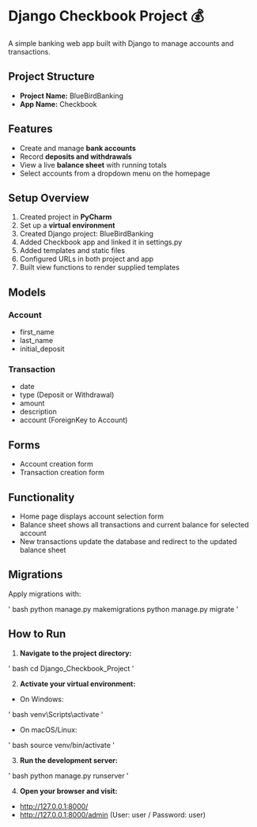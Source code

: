 # Django Checkbook Project 💰

A simple banking web app built with Django to manage accounts and transactions.

##  Project Structure

- **Project Name:** BlueBirdBanking  
- **App Name:** Checkbook

##  Features

- Create and manage **bank accounts**
- Record **deposits and withdrawals**
- View a live **balance sheet** with running totals
- Select accounts from a dropdown menu on the homepage

##  Setup Overview

1. Created project in **PyCharm**
2. Set up a **virtual environment**
3. Created Django project: BlueBirdBanking
4. Added Checkbook app and linked it in settings.py
5. Added templates and static files
6. Configured URLs in both project and app
7. Built view functions to render supplied templates

##  Models

### Account
- first_name
- last_name
- initial_deposit

### Transaction
- date
- type (Deposit or Withdrawal)
- amount
- description
- account (ForeignKey to Account)

##  Forms

- Account creation form
- Transaction creation form

##  Functionality

- Home page displays account selection form
- Balance sheet shows all transactions and current balance for selected account
- New transactions update the database and redirect to the updated balance sheet

##  Migrations

Apply migrations with:

' bash
python manage.py makemigrations
python manage.py migrate
'

##  How to Run

1. **Navigate to the project directory:**

' bash
cd Django_Checkbook_Project
'

2. **Activate your virtual environment:**

- On Windows:

' bash
venv\Scripts\activate
'

- On macOS/Linux:

' bash
source venv/bin/activate
'

3. **Run the development server:**

' bash
python manage.py runserver
'

4. **Open your browser and visit:**
- http://127.0.0.1:8000/
- http://127.0.0.1:8000/admin (User: user / Password: user)